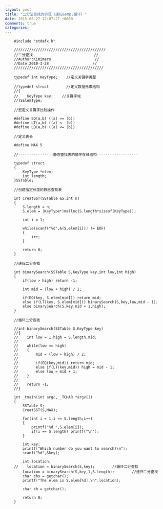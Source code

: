 ```yaml
---
layout: post
title: "二分法查找的实现（递归&amp;循环）"
date: 2015-06-27 12:07:27 +0800
comments: true
categories: 
---
```


		#include "stdafx.h"
		
		//////////////////////////////////////////
		//二分查找                            //
		//Author:Kimimaro                    //
		//Date:2010-3-28                    //
		/////////////////////////////////////////
		
		typedef int KeyType;    //定义关键字类型
		
		//typedef struct        //定义数据元素结构
		//{
		//    KeyType key;    //关键字域
		//}SElemType;
		
		//宏定义关键字比较操作
		
		#define EQ(a,b) ((a) == (b))
		#define LT(a,b) ((a) <  (b))
		#define LQ(a,b) ((a) <= (b))
		
		//定义表长
		
		#define MAX 5
		
		//----------------静态查找表的顺序存储结构-------------------
		
		typedef struct
		{
		    KeyType *elem;
		    int length;
		}SSTable;
		
		//创建指定长度的静态查找表
		
		int CreatSST(SSTable &S,int n)
		{
		    S.length = n;
		    S.elem = (KeyType*)malloc(S.length*sizeof(KeyType));
		
		    int i = 1;
		
		    while(scanf("%d",&(S.elem[i])) != EOF)
		    {
		        i++;
		    }
		   
		    return 0;
		}
		
		//递归二分查找
		
		int binarySearch(SSTable S,KeyType key,int low,int high)
		{
		    if(low > high) return -1;
		
		    int mid = (low + high) / 2;
		
		    if(EQ(key, S.elem[mid])) return mid;
		    else if(LT(key, S.elem[mid])) binarySearch(S,key,low,mid - 1);
		    else binarySearch(S,key,mid + 1,high);
		}
		
		//循环二分查找
		
		//int binarySearch(SSTable S,KeyType key)
		//{
		//    int low = 1,high = S.length,mid;
		//
		//    while(low <= high)
		//    {
		//        mid = (low + high) / 2;
		//
		//        if(EQ(key,mid)) return mid;
		//        else if(LT(key,mid)) high = mid - 1;
		//        else low = mid + 1;
		//    }
		//
		//    return -1;
		//}
		
		int _tmain(int argc, _TCHAR *argv[])
		{
		    SSTable S;
		    CreatSST(S,MAX);
		
		    for(int i = 1;i <= S.length;i++)
		    {
		        printf("%d ",S.elem[i]);
		        if(i == S.length) printf("\n");
		    }
		
		    int key;
		    printf("Which number do you want to search?\n");
		    scanf("%d",&key);
		
		    int location;
		//    location = binarySearch(S,key);        //循环二分查找
		    location = binarySearch(S,key,1,S.length);        //递归二分查找
		    char chs = getchar();
		    printf("The elem is S.elem[%d].\n",location);
		
		    char ch = getchar();
		   
		    return 0;
		}